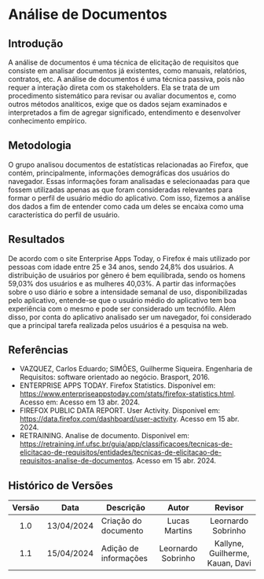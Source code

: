 # Análise de Documentos

## Introdução

A análise de documentos é uma técnica de elicitação de requisitos que consiste em analisar documentos já existentes, como manuais, relatórios, contratos, etc. A análise de documentos é uma técnica passiva, pois não requer a interação direta com os stakeholders. Ela se trata de um procedimento sistemático para revisar ou avaliar documentos e, como outros métodos analíticos, exige que os dados sejam examinados e interpretados a fim de agregar significado, entendimento e desenvolver conhecimento empírico.

## Metodologia

O grupo analisou documentos de estatísticas relacionadas ao Firefox, que contém, principalmente, informações demográficas dos usuários do navegador. Essas informações foram analisadas e selecionaadas para que fossem utilizadas apenas as que foram consideradas relevantes para formar o perfil de usuário médio do aplicativo. Com isso, fizemos a análise dos dados a fim de entender como cada um deles se encaixa como uma característica do perfil de usuário.

## Resultados

De acordo com o site Enterprise Apps Today, o Firefox é mais utilizado por pessoas com idade entre 25 e 34 anos, sendo 24,8% dos usuários. A distribuição de usuários por gênero é bem equilibrada, sendo os homens 59,03% dos usuários e as mulheres 40,03%. A partir das informações sobre o uso diário e sobre a intensidade semanal de uso, disponibilizadas pelo aplicativo, entende-se que o usuário médio do aplicativo tem boa experiência com o mesmo e pode ser considerado um tecnófilo. Além disso, por conta do aplicativo analisado ser um navegador, foi considerado que a principal tarefa realizada pelos usuários é a pesquisa na web.

## Referências

- VAZQUEZ, Carlos Eduardo; SIMÕES, Guilherme Siqueira. Engenharia de Requisitos: software orientado ao negócio. Brasport, 2016.
- ENTERPRISE APPS TODAY. Firefox Statistics. Disponível em: <https://www.enterpriseappstoday.com/stats/firefox-statistics.html>. Acesso em: Acesso em 13 abr. 2024.
- FIREFOX PUBLIC DATA REPORT. User Activity. Disponivel em: <https://data.firefox.com/dashboard/user-activity>. Acesso em 15 abr. 2024.
- RETRAINING. Analise de documento. Disponivel em: <https://retraining.inf.ufsc.br/guia/app/classificacoes/tecnicas-de-elicitacao-de-requisitos/entidades/tecnicas-de-elicitacao-de-requisitos-analise-de-documentos>. Acesso em 15 abr. 2024.
## Histórico de Versões

| Versão | Data | Descrição | Autor | Revisor
|:------:|:----:|-----------|:-----:|:------:
| 1.0 | 13/04/2024 | Criação do documento | Lucas Martins | Leornardo Sobrinho
| 1.1 | 15/04/2024 | Adição de informações | Leornardo Sobrinho | Kallyne, Guilherme, Kauan, Davi
